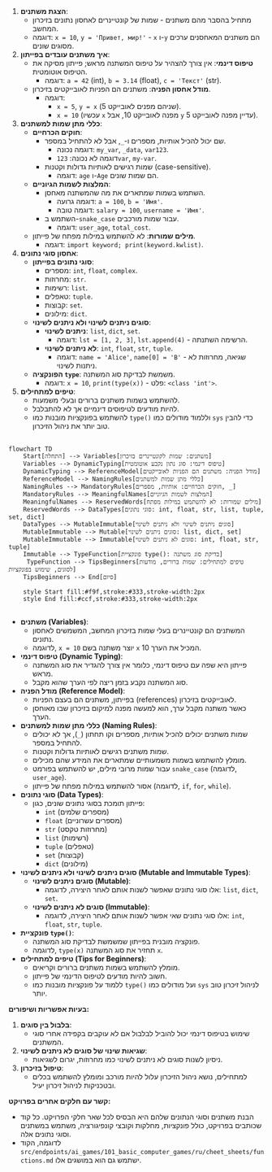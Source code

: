 ## <algorithm>

1. **הצגת משתנים**:
   - מתחיל בהסבר מהם משתנים - שמות של קונטיינרים לאחסון נתונים בזיכרון המחשב.
   - דוגמה: `x = 10`, `y = 'Привет, мир!'` - `x` ו-`y` הם משתנים המאחסנים ערכים מסוגים שונים.
2. **איך משתנים עובדים בפייתון**:
   - **טיפוס דינמי**: אין צורך להצהיר על טיפוס המשתנה מראש; פייתון מסיקה את הטיפוס אוטומטית.
     - דוגמה: `a = 42` (int), `b = 3.14` (float), `c = 'Текст'` (str).
   - **מודל אחסון הפניה**: משתנים הם הפניות לאובייקטים בזיכרון.
     - דוגמה:
       - `x = 5`, `y = x` (שניהם מפנים לאובייקט 5).
       - `x = 10` (עכשיו `x` מפנה לאובייקט 10, אבל `y` עדיין מפנה לאובייקט 5).
3. **כללי מתן שמות למשתנים**:
   - **חוקים הכרחיים**:
     - שם יכול להכיל אותיות, מספרים ו-`_`, אבל לא להתחיל במספר.
       - דוגמה נכונה: `my_var`, `_data`, `var123`.
       - דוגמה לא נכונה: `123var`, `my-var`.
     - שמות רגישים לאותיות גדולות וקטנות (case-sensitive).
       - דוגמה: `age` ו-`Age` הם שמות שונים.
   - **המלצות לשמות הגיוניים**:
     - השתמש בשמות שמתארים את מה שהמשתנה מאחסן.
       - דוגמה גרועה: `a = 100`, `b = 'Имя'`.
       - דוגמה טובה: `salary = 100`, `username = 'Имя'`.
     - השתמש ב-`snake_case` עבור שמות מורכבים.
       - דוגמה: `user_age`, `total_cost`.
   - **מילים שמורות**: לא להשתמש במילות מפתח של פייתון.
     - דוגמה: `import keyword; print(keyword.kwlist)`.
4. **אחסון סוגי נתונים**:
   - **סוגי נתונים בפייתון**:
     - מספרים: `int`, `float`, `complex`.
     - מחרוזות: `str`.
     - רשימות: `list`.
     - טאפלים: `tuple`.
     - קבוצות: `set`.
     - מילונים: `dict`.
   - **סוגים ניתנים לשינוי ולא ניתנים לשינוי**:
     - **ניתנים לשינוי**: `list`, `dict`, `set`.
       - דוגמה: `lst = [1, 2, 3]`, `lst.append(4)` - הרשימה השתנתה.
     - **לא ניתנים לשינוי**: `int`, `float`, `str`, `tuple`.
       - דוגמה: `name = 'Alice'`, `name[0] = 'B'` - שגיאה, מחרוזות לא ניתנות לשינוי.
   - **הפונקציה `type`**: משמשת לבדיקת סוג המשתנה.
     - דוגמה: `x = 10`, `print(type(x))` - פלט: `<class 'int'>`.
5. **טיפים למתחילים**:
   - להשתמש בשמות משתנים ברורים ובעלי משמעות.
   - להיות מודעים לטיפוסים דינמיים אך לא להתבלבל.
   - להשתמש בפונקציות מובנות כמו `type()` וללמוד מודולים כמו `sys` כדי להבין טוב יותר את ניהול הזיכרון.

## <mermaid>

```mermaid
flowchart TD
    Start[התחלה] --> Variables[משתנים: שמות לקונטיינרים בזיכרון]
    Variables --> DynamicTyping[טיפוס דינמי: סוג נתון נקבע אוטומטית]
    DynamicTyping --> ReferenceModel[מודל הפניה: משתנים הם הפניות לאובייקטים]
    ReferenceModel --> NamingRules[כללי מתן שמות למשתנים]
    NamingRules --> MandatoryRules[חוקים הכרחיים: אותיות, מספרים, _]
    MandatoryRules --> MeaningfulNames[המלצות לשמות הגיוניים]
    MeaningfulNames --> ReservedWords[מילים שמורות: לא להשתמש במילות מפתח]
    ReservedWords --> DataTypes[סוגי נתונים: int, float, str, list, tuple, set, dict]
    DataTypes --> MutableImmutable[סוגים ניתנים לשינוי ולא ניתנים לשינוי]
    MutableImmutable --> Mutable[סוגים ניתנים לשינוי: list, dict, set]
    MutableImmutable --> Immutable[סוגים לא ניתנים לשינוי: int, float, str, tuple]
    Immutable --> TypeFunction[פונקציית type(): בדיקת סוג משתנה]
     TypeFunction --> TipsBeginners[טיפים למתחילים: שמות ברורים, מודעות לסוגים, שימוש בפונקציות]
    TipsBeginners --> End[סיום]

    style Start fill:#f9f,stroke:#333,stroke-width:2px
    style End fill:#ccf,stroke:#333,stroke-width:2px
```

## <explanation>

-   **משתנים (Variables)**:
    -   המשתנים הם קונטיינרים בעלי שמות בזיכרון המחשב, המשמשים לאחסון נתונים.
    -   לדוגמה, `x = 10` יוצר משתנה בשם `x` המכיל את הערך 10.
-   **טיפוס דינמי (Dynamic Typing)**:
    -   פייתון היא שפה עם טיפוס דינמי, כלומר אין צורך להגדיר את סוג המשתנה מראש.
    -   סוג המשתנה נקבע בזמן ריצה לפי הערך שהוא מקבל.
-   **מודל הפניה (Reference Model)**:
    -   בפייתון, משתנים הם בעצם הפניות (references) לאובייקטים בזיכרון.
    -   כאשר משתנה מקבל ערך, הוא למעשה מפנה למיקום בזיכרון שבו מאוחסן הערך.
-   **כללי מתן שמות למשתנים (Naming Rules)**:
    -   שמות משתנים יכולים להכיל אותיות, מספרים וקו תחתון (`_`), אך לא יכולים להתחיל במספר.
    -   שמות משתנים רגישים לאותיות גדולות וקטנות.
    -   מומלץ להשתמש בשמות משמעותיים שמתארים את המידע שהם מכילים.
    -   עבור שמות מרובי מילים, יש להשתמש בפורמט `snake_case` (לדוגמה, `user_age`).
    -   אסור להשתמש במילות מפתח של פייתון (לדוגמה, `if`, `for`, `while`).
-   **סוגי נתונים (Data Types)**:
    -   פייתון תומכת בסוגי נתונים שונים, כגון:
        -   `int` (מספרים שלמים)
        -   `float` (מספרים עשרוניים)
        -   `str` (מחרוזות טקסט)
        -   `list` (רשימות)
        -   `tuple` (טאפלים)
        -   `set` (קבוצות)
        -   `dict` (מילונים)
-   **סוגים ניתנים לשינוי ולא ניתנים לשינוי (Mutable and Immutable Types)**:
    -   **סוגים ניתנים לשינוי (Mutable)**:
        -   אלו סוגי נתונים שאפשר לשנות אותם לאחר היצירה, לדוגמה: `list`, `dict`, `set`.
    -   **סוגים לא ניתנים לשינוי (Immutable)**:
        -   אלו סוגי נתונים שאי אפשר לשנות אותם לאחר היצירה, לדוגמה: `int`, `float`, `str`, `tuple`.
-   **פונקציית `type()`**:
    -   פונקציה מובנית בפייתון שמשמשת לבדיקת סוג המשתנה.
    -   לדוגמה, `type(x)` תחזיר את סוג המשתנה `x`.
-   **טיפים למתחילים (Tips for Beginners)**:
    -   מומלץ להשתמש בשמות משתנים ברורים וקריאים.
    -   חשוב להיות מודעים לטיפוס הדינמי של פייתון.
    -   ללמוד על פונקציות מובנות כמו `type()` ועל מודולים כמו `sys` לניהול זיכרון טוב יותר.

**בעיות אפשריות ושיפורים:**

1.  **בלבול בין סוגים**:
    -   שימוש בטיפוס דינמי יכול להוביל לבלבול אם לא עוקבים בקפידה אחרי סוגי המשתנים.
2.  **שגיאות שינוי של סוגים לא ניתנים לשינוי**:
    -   ניסיון לשנות סוגים לא ניתנים לשינוי כמו מחרוזות, יגרום לשגיאות.
3.  **טיפול בזיכרון**:
    -   למתחילים, נושא ניהול הזיכרון עלול להיות מורכב ומומלץ להשתמש בכלים ובטכניקות לניהול זיכרון יעיל.

**קשר עם חלקים אחרים בפרויקט:**

-   הבנת משתנים וסוגי הנתונים שלהם היא הבסיס לכל שאר חלקי הפרויקט. כל קוד שכותבים בפרויקט, כולל פונקציות, מחלקות וקובצי קונפיגורציה, משתמש במשתנים וסוגי נתונים אלה.
-   לדוגמה, הקוד `src/endpoints/ai_games/101_basic_computer_games/ru/cheet_sheets/functions.md` ישתמש גם הוא במושגים אלו.